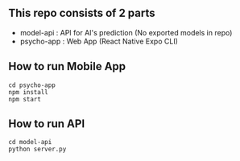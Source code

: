 ## This repo consists of 2 parts
- model-api : API for AI's prediction (No exported models in repo)
- psycho-app : Web App (React Native Expo CLI)

## How to run Mobile App
    cd psycho-app
    npm install
    npm start

## How to run API
    cd model-api
    python server.py
